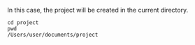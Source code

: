 In this case, the project will be created in the current directory.

    cd project
    pwd
    /Users/user/documents/project

